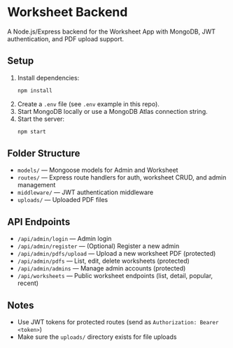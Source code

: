 # Worksheet Backend

A Node.js/Express backend for the Worksheet App with MongoDB, JWT authentication, and PDF upload support.

## Setup

1. Install dependencies:
   ```sh
   npm install
   ```
2. Create a `.env` file (see `.env` example in this repo).
3. Start MongoDB locally or use a MongoDB Atlas connection string.
4. Start the server:
   ```sh
   npm start
   ```

## Folder Structure
- `models/` — Mongoose models for Admin and Worksheet
- `routes/` — Express route handlers for auth, worksheet CRUD, and admin management
- `middleware/` — JWT authentication middleware
- `uploads/` — Uploaded PDF files

## API Endpoints
- `/api/admin/login` — Admin login
- `/api/admin/register` — (Optional) Register a new admin
- `/api/admin/pdfs/upload` — Upload a new worksheet PDF (protected)
- `/api/admin/pdfs` — List, edit, delete worksheets (protected)
- `/api/admin/admins` — Manage admin accounts (protected)
- `/api/worksheets` — Public worksheet endpoints (list, detail, popular, recent)

## Notes
- Use JWT tokens for protected routes (send as `Authorization: Bearer <token>`)
- Make sure the `uploads/` directory exists for file uploads 